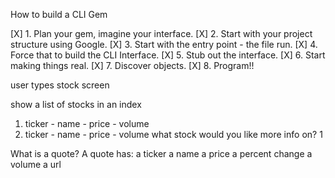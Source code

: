 
How to build a CLI Gem

[X] 1. Plan your gem, imagine your interface.
[X] 2. Start with your project structure using Google.
[X] 3. Start with the entry point - the file run.
[X] 4. Force that to build the CLI Interface.
[X] 5. Stub out the interface.
[X] 6. Start making things real.
[X] 7. Discover objects.
[X] 8. Program!!

user types stock screen

show a list of stocks in an index
1. ticker - name - price - volume
2. ticker - name - price - volume
what stock would you like more info on?
1

What is a quote?
A quote has:
a ticker
a name
a price
a percent change
a volume
a url
